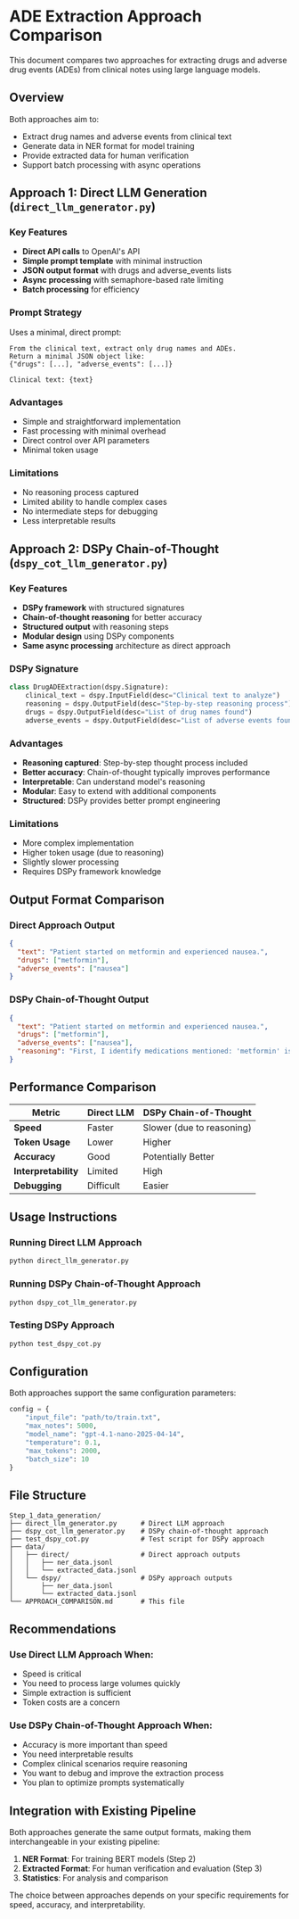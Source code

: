 # ADE Extraction Approach Comparison

This document compares two approaches for extracting drugs and adverse drug events (ADEs) from clinical notes using large language models.

## Overview

Both approaches aim to:
- Extract drug names and adverse events from clinical text
- Generate data in NER format for model training
- Provide extracted data for human verification
- Support batch processing with async operations

## Approach 1: Direct LLM Generation (`direct_llm_generator.py`)

### Key Features
- **Direct API calls** to OpenAI's API
- **Simple prompt template** with minimal instruction
- **JSON output format** with drugs and adverse_events lists
- **Async processing** with semaphore-based rate limiting
- **Batch processing** for efficiency

### Prompt Strategy
Uses a minimal, direct prompt:
```
From the clinical text, extract only drug names and ADEs. 
Return a minimal JSON object like:
{"drugs": [...], "adverse_events": [...]}

Clinical text: {text}
```

### Advantages
- Simple and straightforward implementation
- Fast processing with minimal overhead
- Direct control over API parameters
- Minimal token usage

### Limitations
- No reasoning process captured
- Limited ability to handle complex cases
- No intermediate steps for debugging
- Less interpretable results

## Approach 2: DSPy Chain-of-Thought (`dspy_cot_llm_generator.py`)

### Key Features
- **DSPy framework** with structured signatures
- **Chain-of-thought reasoning** for better accuracy
- **Structured output** with reasoning steps
- **Modular design** using DSPy components
- **Same async processing** architecture as direct approach

### DSPy Signature
```python
class DrugADEExtraction(dspy.Signature):
    clinical_text = dspy.InputField(desc="Clinical text to analyze")
    reasoning = dspy.OutputField(desc="Step-by-step reasoning process")
    drugs = dspy.OutputField(desc="List of drug names found")
    adverse_events = dspy.OutputField(desc="List of adverse events found")
```

### Advantages
- **Reasoning captured**: Step-by-step thought process included
- **Better accuracy**: Chain-of-thought typically improves performance
- **Interpretable**: Can understand model's reasoning
- **Modular**: Easy to extend with additional components
- **Structured**: DSPy provides better prompt engineering

### Limitations
- More complex implementation
- Higher token usage (due to reasoning)
- Slightly slower processing
- Requires DSPy framework knowledge

## Output Format Comparison

### Direct Approach Output
```json
{
  "text": "Patient started on metformin and experienced nausea.",
  "drugs": ["metformin"],
  "adverse_events": ["nausea"]
}
```

### DSPy Chain-of-Thought Output
```json
{
  "text": "Patient started on metformin and experienced nausea.",
  "drugs": ["metformin"],
  "adverse_events": ["nausea"],
  "reasoning": "First, I identify medications mentioned: 'metformin' is a diabetes medication. Next, I look for adverse events: 'nausea' is described as experienced after starting medication, suggesting a potential adverse drug event."
}
```

## Performance Comparison

| Metric | Direct LLM | DSPy Chain-of-Thought |
|--------|------------|----------------------|
| **Speed** | Faster | Slower (due to reasoning) |
| **Token Usage** | Lower | Higher |
| **Accuracy** | Good | Potentially Better |
| **Interpretability** | Limited | High |
| **Debugging** | Difficult | Easier |

## Usage Instructions

### Running Direct LLM Approach
```bash
python direct_llm_generator.py
```

### Running DSPy Chain-of-Thought Approach
```bash
python dspy_cot_llm_generator.py
```

### Testing DSPy Approach
```bash
python test_dspy_cot.py
```

## Configuration

Both approaches support the same configuration parameters:

```python
config = {
    "input_file": "path/to/train.txt",
    "max_notes": 5000,
    "model_name": "gpt-4.1-nano-2025-04-14",
    "temperature": 0.1,
    "max_tokens": 2000,
    "batch_size": 10
}
```

## File Structure

```
Step_1_data_generation/
├── direct_llm_generator.py      # Direct LLM approach
├── dspy_cot_llm_generator.py    # DSPy chain-of-thought approach
├── test_dspy_cot.py             # Test script for DSPy approach
├── data/
│   ├── direct/                  # Direct approach outputs
│   │   ├── ner_data.jsonl
│   │   └── extracted_data.jsonl
│   └── dspy/                    # DSPy approach outputs
│       ├── ner_data.jsonl
│       └── extracted_data.jsonl
└── APPROACH_COMPARISON.md       # This file
```

## Recommendations

### Use Direct LLM Approach When:
- Speed is critical
- You need to process large volumes quickly
- Simple extraction is sufficient
- Token costs are a concern

### Use DSPy Chain-of-Thought Approach When:
- Accuracy is more important than speed
- You need interpretable results
- Complex clinical scenarios require reasoning
- You want to debug and improve the extraction process
- You plan to optimize prompts systematically

## Integration with Existing Pipeline

Both approaches generate the same output formats, making them interchangeable in your existing pipeline:

1. **NER Format**: For training BERT models (Step 2)
2. **Extracted Format**: For human verification and evaluation (Step 3)
3. **Statistics**: For analysis and comparison

The choice between approaches depends on your specific requirements for speed, accuracy, and interpretability. 